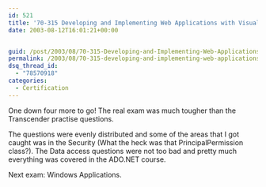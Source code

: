 ```yaml
---
id: 521
title: '70-315 Developing and Implementing Web Applications with Visual C# &#8211; Passed'
date: 2003-08-12T16:01:21+00:00


guid: /post/2003/08/70-315-Developing-and-Implementing-Web-Applications-with-Visual-C---Passed.aspx
permalink: /2003/08/70-315-developing-and-implementing-web-applications-with-visual-c-passed/
dsq_thread_id:
  - "78570918"
categories:
  - Certification
---
```

<body xmlns="http://www.w3.org/1999/xhtml">
    <p>
        One down four more to go! The real exam was much tougher than the Transcender practise
        questions.
    </p>
    <p>
        The questions were evenly distributed and some of the areas that I got caught was
        in the Security (What the heck was that&#160;PrincipalPermission class?). The Data
        access questions were not too bad and pretty much everything was covered in the ADO.NET
        course.
    </p>
    <p>
        Next exam: Windows Applications.
    </p>
</body>